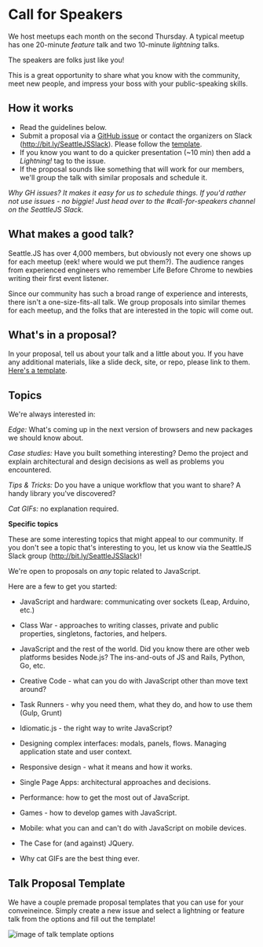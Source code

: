 # Call for Speakers

We host meetups each month on the second Thursday. A typical meetup has one 20-minute _feature_ talk and two 10-minute _lightning_ talks.

The speakers are folks just like you!

This is a great opportunity to share what you know with the community, meet new people, and impress your boss with your public-speaking skills.

## How it works

- Read the guidelines below.
- Submit a proposal via a [GitHub issue](https://github.com/seattlejs/seattlejs/issues/new) or contact the organizers on Slack (http://bit.ly/SeattleJSSlack). Please follow the [template](#talk-proposal-template).
- If you know you want to do a quicker presentation (~10 min) then add a _Lightning!_ tag to the issue.
- If the proposal sounds like something that will work for our members, we'll group the talk with similar proposals and schedule it.

*Why GH issues? It makes it easy for us to schedule things. If you'd rather not use issues - no biggie! Just head over to the #call-for-speakers channel on the SeattleJS Slack.*


## What makes a good talk?

Seattle.JS has over 4,000 members, but obviously not every one shows up for each meetup (eek! where would we put them?). The audience ranges from experienced engineers who remember Life Before Chrome to newbies writing their first event listener.

Since our community has such a broad range of experience and interests, there isn't a one-size-fits-all talk. We group proposals into similar themes for each meetup, and the folks that are interested in the topic will come out.

## What's in a proposal?

In your proposal, tell us about your talk and a little about you. If you have any additional materials, like a slide deck, site, or repo, please link to them. [Here's a template](#talk-proposal-template).

## Topics

We're always interested in:

*Edge:* What's coming up in the next version of browsers and new packages we should know about.

*Case studies:* Have you built something interesting? Demo the project and explain architectural and design decisions as well as problems you encountered.

*Tips & Tricks:* Do you have a unique workflow that you want to share? A handy library you've discovered?

*Cat GIFs:* no explanation required.

**Specific topics**

These are some interesting topics that might appeal to our community. If you don't see a topic that's interesting to you, let us know via the SeattleJS Slack group (http://bit.ly/SeattleJSSlack)!

We're open to proposals on *any* topic related to JavaScript.

Here are a few to get you started:

- JavaScript and hardware: communicating over sockets (Leap, Arduino, etc.)

- Class War - approaches to writing classes, private and public properties, singletons, factories, and helpers.

- JavaScript and the rest of the world. Did you know there are other web platforms besides Node.js? The ins-and-outs of JS and Rails, Python, Go, etc.

- Creative Code - what can you do with JavaScript other than move text around?

- Task Runners - why you need them, what they do, and how to use them (Gulp, Grunt)

- Idiomatic.js - the right way to write JavaScript?

- Designing complex interfaces: modals, panels, flows. Managing application state and user context.

- Responsive design - what it means and how it works.

- Single Page Apps: architectural approaches and decisions.

- Performance: how to get the most out of JavaScript.

- Games - how to develop games with JavaScript.

- Mobile: what you can and can't do with JavaScript on mobile devices.

- The Case for (and against) JQuery.

- Why cat GIFs are the best thing ever.


## Talk Proposal Template

We have a couple premade proposal templates that you can use for your conveineince. Simply create a new issue and select a lightning or feature talk from the options and fill out the template!


![image of talk template options](images/talk-templates.png)
